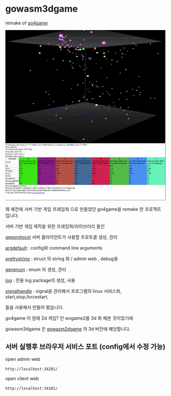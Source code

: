 # gowasm3dgame

remake of [go4game](https://github.com/kasworld/go4game)

![screenshot](gowasm3dgame.png)

꽤 예전에 서버 기반 게임 프레임웍 으로 만들었던 go4game을 remake 한 프로젝트 입니다. 

서버 기반 게임 제작을 위한 프레임웍/라이브러리 들인 

[genprotocol](https://github.com/kasworld/genprotocol) 서버 클라이언트가 사용할 프로토콜 생성, 관리 

[argdefault](https://github.com/kasworld/argdefault) : config와 command line arguments 

[prettystring](https://github.com/kasworld/prettystring) : struct 의 string 화 / admin web , debug용 

[genenum](https://github.com/kasworld/genenum) : enum 의 생성, 관리 

[log](https://github.com/kasworld/log) : 전용 log package의 생성, 사용 

[signalhandle](https://github.com/kasworld/signalhandle) : signal을 관리해서 프로그램의 linux 서비스화, start,stop,forcestart,

들을 사용해서 만들어 봤습니다. 

go4game 이 원래 2d 게임? 인 wxgame2를 3d 화 해본 것이었기에 

gowasm3dgame 은 [gowasm2dgame](https://github.com/kasworld/gowasm2dgame) 의 3d 버전에 해당합니다. 

## 서버 실행후 브라우저 서비스 포트 (config에서 수정 가능)

open admin web

    http://localhost:34201/

open client web
    
    http://localhost:34101/
